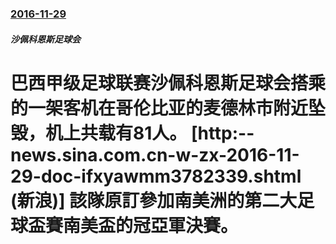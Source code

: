 ### [2016-11-29](/zh/news/2016/11/29/index.md)

##### 沙佩科恩斯足球会
# 巴西甲级足球联赛沙佩科恩斯足球会搭乘的一架客机在哥伦比亚的麦德林市附近坠毁，机上共载有81人。 [http:--news.sina.com.cn-w-zx-2016-11-29-doc-ifxyawmm3782339.shtml (新浪)] 該隊原訂參加南美洲的第二大足球盃賽南美盃的冠亞軍決賽。




